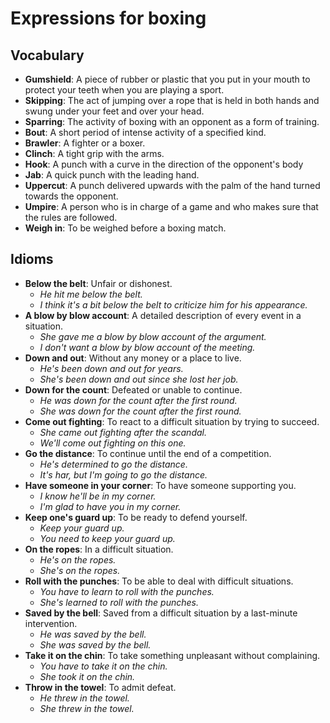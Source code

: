 # Expressions for boxing

## Vocabulary

- **Gumshield**: A piece of rubber or plastic that you put in your mouth to protect your teeth when you are playing a sport.
- **Skipping**: The act of jumping over a rope that is held in both hands and swung under your feet and over your head.
- **Sparring**: The activity of boxing with an opponent as a form of training.
- **Bout**: A short period of intense activity of a specified kind.
- **Brawler**: A fighter or a boxer.
- **Clinch**: A tight grip with the arms.
- **Hook**: A punch with a curve in the direction of the opponent's body
- **Jab**: A quick punch with the leading hand.
- **Uppercut**: A punch delivered upwards with the palm of the hand turned towards the opponent.
- **Umpire**: A person who is in charge of a game and who makes sure that the rules are followed.
- **Weigh in**: To be weighed before a boxing match.

## Idioms

- **Below the belt**: Unfair or dishonest.
  - _He hit me below the belt._
  - _I think it's a bit below the belt to criticize him for his appearance._
- **A blow by blow account**: A detailed description of every event in a situation.
  - _She gave me a blow by blow account of the argument._
  - _I don't want a blow by blow account of the meeting._
- **Down and out**: Without any money or a place to live.
  - _He's been down and out for years._
  - _She's been down and out since she lost her job._
- **Down for the count**: Defeated or unable to continue.
  - _He was down for the count after the first round._
  - _She was down for the count after the first round._
- **Come out fighting**: To react to a difficult situation by trying to succeed.
  - _She came out fighting after the scandal._
  - _We'll come out fighting on this one._
- **Go the distance**: To continue until the end of a competition.
  - _He's determined to go the distance._
  - _It's har, but I'm going to go the distance._
- **Have someone in your corner**: To have someone supporting you.
  - _I know he'll be in my corner._
  - _I'm glad to have you in my corner._
- **Keep one's guard up**: To be ready to defend yourself.
  - _Keep your guard up._
  - _You need to keep your guard up._
- **On the ropes**: In a difficult situation.
  - _He's on the ropes._
  - _She's on the ropes._
- **Roll with the punches**: To be able to deal with difficult situations.
  - _You have to learn to roll with the punches._
  - _She's learned to roll with the punches._
- **Saved by the bell**: Saved from a difficult situation by a last-minute intervention.
  - _He was saved by the bell._
  - _She was saved by the bell._
- **Take it on the chin**: To take something unpleasant without complaining.
  - _You have to take it on the chin._
  - _She took it on the chin._
- **Throw in the towel**: To admit defeat.
  - _He threw in the towel._
  - _She threw in the towel._
